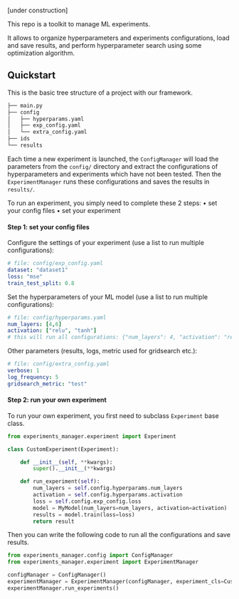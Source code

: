 [under construction]

This repo is a toolkit to manage ML experiments.

It allows to organize hyperparameters and experiments configurations, load and save results, and perform hyperparameter search using some optimization algorithm.


## Quickstart

This is the basic tree structure of a project with our framework.

```bash
├── main.py
├── config
│   ├── hyperparams.yaml
│   ├── exp_config.yaml
│   └── extra_config.yaml
├── ids
└── results
```

Each time a new experiment is launched, the ```ConfigManager``` will load the parameters from the ```config/``` directory and extract the configurations of hyperparameters and experiments which have not been tested.
Then the ```ExperimentManager``` runs these configurations and saves the results in ```results/```.

To run an experiment, you simply need to complete these 2 steps:
• set your config files
• set your experiment


#### **Step 1**: set your config files

Configure the settings of your experiment (use a list to run multiple configurations):
```yaml
# file: config/exp_config.yaml
dataset: "dataset1"
loss: "mse"
train_test_split: 0.8
```

Set the hyperparameters of your ML model (use a list to run multiple configurations):
```yaml
# file: config/hyperparams.yaml
num_layers: [4,6]
activation: ["relu", "tanh"]
# this will run all configurations: {"num_layers": 4, "activation": "relu"}, {"num_layers": 4, "activation": "tanh"} etc.
```

Other parameters (results, logs, metric used for gridsearch etc.):
```yaml
# file: config/extra_config.yaml
verbose: 1
log_frequency: 5
gridsearch_metric: "test"
```


#### Step 2: run your own experiment

To run your own experiment, you first need to subclass `Experiment` base class.

```python
from experiments_manager.experiment import Experiment

class CustomExperiment(Experiment):

    def __init__(self, **kwargs):
        super().__init__(**kwargs)

    def run_experiment(self):
        num_layers = self.config.hyperparams.num_layers
        activation = self.config.hyperparams.activation
        loss = self.config.exp_config.loss
        model = MyModel(num_layers=num_layers, activation=activation)
        results = model.train(loss=loss)
        return result
```

Then you can write the following code to run all the configurations and save results.

```python
from experiments_manager.config import ConfigManager
from experiments_manager.experiment import ExperimentManager

configManager = ConfigManager()
experimentManager = ExperimentManager(configManager, experiment_cls=CustomExperiment)
experimentManager.run_experiments()

```